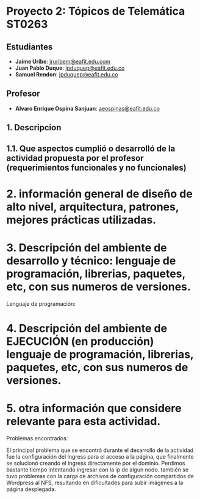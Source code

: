 # Proyecto 2: Tópicos de Telemática ST0263

## Estudiantes
- **Jaime Uribe**: jruribem@eafit.edu.com
- **Juan Pablo Duque**: jpduquep@eafit.edu.co
- **Samuel Rendon**: jpduquep@eafit.edu.co

## Profesor
- **Alvaro Enrique Ospina Sanjuan**: aeospinas@eafit.edu.co

## 1. Descripcion

## 1.1. Que aspectos cumplió o desarrolló de la actividad propuesta por el profesor (requerimientos funcionales y no funcionales)


# 2. información general de diseño de alto nivel, arquitectura, patrones, mejores prácticas utilizadas.

# 3. Descripción del ambiente de desarrollo y técnico: lenguaje de programación, librerias, paquetes, etc, con sus numeros de versiones.

Lenguaje de programación: 


# 4. Descripción del ambiente de EJECUCIÓN (en producción) lenguaje de programación, librerias, paquetes, etc, con sus numeros de versiones.



# 5. otra información que considere relevante para esta actividad.



Problemas encontrados:

El principal problema que se encontró durante el desarrollo de la actividad fue la configuración del Ingress para el acceso a la página, que finalmente se solucionó creando el ingress directamente por el dominio. Perdimos bastante tiempo intentando ingresar con la ip de algun nodo. también se tuvo problemas con la carga de archivos de configuración compartidos de Wordpress al NFS, resultando en dificultades para subir imágenes a la página desplegada.






